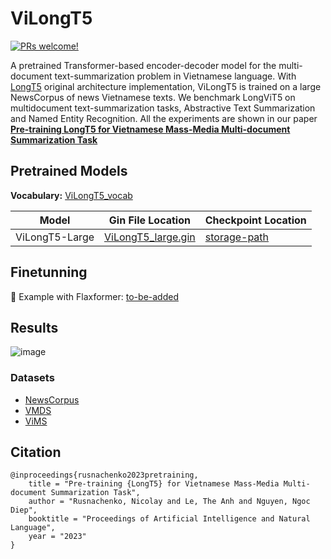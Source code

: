 # ViLongT5
[![PRs welcome!](https://img.shields.io/badge/PRs-welcome-brightgreen.svg)]()

A pretrained Transformer-based encoder-decoder model for the
multi-document text-summarization
problem in Vietnamese language.
With [LongT5](https://github.com/google/flaxformer) original architecture
implementation,
ViLongT5 is trained on a large NewsCorpus of news Vietnamese texts.
We benchmark LongViT5 on multidocument text-summarization tasks,
Abstractive Text Summarization and Named Entity Recognition.
All the experiments are shown in our paper
**[Pre-training LongT5 for Vietnamese Mass-Media
Multi-document Summarization Task]()**


## Pretrained Models
**Vocabulary:**
[ViLongT5_vocab](sentencepiece-model/vietnam.vocab)

Model        | Gin File Location                                                                  | Checkpoint Location|
------------ | ---------------------------------------------------------------------------------- | -------------------|
ViLongT5-Large | [ViLongT5_large.gin]() | [storage-path]() |

## Finetunning

📄 Example with Flaxformer: [to-be-added]()


## Results

![image](https://user-images.githubusercontent.com/14871187/233701416-af11f6ff-40fd-4575-9727-fbb932cc76ed.png)


### Datasets
- [NewsCorpus](https://github.com/binhvq/news-corpus)
- [VMDS](https://github.com/lupanh/VietnameseMDS)
- [ViMS](https://github.com/CLC-HCMUS/ViMs-Dataset)

## Citation
```
@inproceedings{rusnachenko2023pretraining,
    title = "Pre-training {LongT5} for Vietnamese Mass-Media Multi-document Summarization Task",
    author = "Rusnachenko, Nicolay and Le, The Anh and Nguyen, Ngoc Diep",
    booktitle = "Proceedings of Artificial Intelligence and Natural Language",
    year = "2023"
}
```
